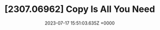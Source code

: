 ---
title: "[2307.06962] Copy Is All You Need"
link: "https://arxiv.org/abs/2307.06962"
date: "2023-07-17 15:51:03.635Z +0000"
description: 
category: "papers"
---